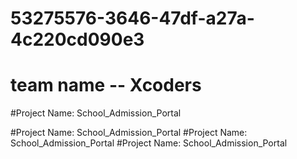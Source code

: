 # 53275576-3646-47df-a27a-4c220cd090e3

# team name -- Xcoders


#Project Name: School_Admission_Portal

#Project Name: School_Admission_Portal
#Project Name: School_Admission_Portal
#Project Name: School_Admission_Portal
